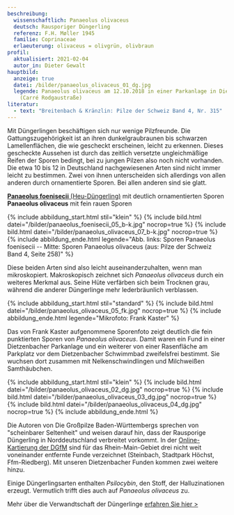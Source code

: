 ```yaml
---
beschreibung:
  wissenschaftlich: Panaeolus olivaceus
  deutsch: Rausporiger Düngerling
  referenz: F.H. Møller 1945
  familie: Coprinaceae
  erlaeuterung: olivaceus = olivgrün, olivbraun
profil:
  aktualisiert: 2021-02-04
  autor_in: Dieter Gewalt
hauptbild:
  anzeige: true
  datei: /bilder/panaeolus_olivaceus_01_dg.jpg
  legende: Panaeolus olivaceus am 12.10.2018 in einer Parkanlage in Dietzenbach
    (Carré Rodgaustraße)
literatur:
  - text: "Breitenbach & Kränzlin: Pilze der Schweiz Band 4, Nr. 315"
---
```

Mit Düngerlingen beschäftigen sich nur wenige Pilzfreunde. Die Gattungszugehörigkeit ist an ihren dunkelgraubraunen bis schwarzen Lamellenflächen, die wie gescheckt erscheinen, leicht zu erkennen. Dieses gescheckte Aussehen ist durch das zeitlich versetzte ungleichmäßige Reifen der Sporen bedingt, bei zu jungen Pilzen also noch nicht vorhanden. Die etwa 10 bis 12 in Deutschland nachgewiesenen Arten sind nicht immer leicht zu bestimmen. Zwei von ihnen unterscheiden sich allerdings von allen anderen durch ornamentierte Sporen. Bei allen anderen sind sie glatt. 

[**Panaeolus foenisecii** (Heu-Düngerling)](/pilze/panaeolus-foenisecii-heu-düngerling) mit deutlich ornamentierten Sporen\
**Panaeolus olivaceus** mit fein rauen Sporen

{% include abbildung_start.html stil="klein" %}
{% include bild.html datei="/bilder/panaeolus_foenisecii_05_b-k.jpg" nocrop=true %}
{% include bild.html datei="/bilder/panaeolus_olivaceus_07_b-k.jpg" nocrop=true %}
{% include abbildung_ende.html legende="Abb. links: Sporen Panaeolus foenisecii -- Mitte: Sporen Panaeolus olivaceus (aus: Pilze der Schweiz Band 4, Seite 258)" %}

Diese beiden Arten sind also leicht auseinanderzuhalten, wenn man mikroskopiert. Makroskopisch zeichnet sich *Panaeolus olivaceus* durch ein weiteres Merkmal aus. Seine Hüte verfärben sich beim Trocknen grau, während die anderer Düngerlinge mehr lederbräunlich verblassen.

{% include abbildung_start.html stil="standard" %}
{% include bild.html datei="/bilder/panaeolus_olivaceus_05_fk.jpg" nocrop=true %}
{% include abbildung_ende.html legende="Mikrofoto: Frank Kaster" %}

Das von Frank Kaster aufgenommene Sporenfoto zeigt deutlich die fein punktierten Sporen von *Panaeolus olivaceus*. Damit waren ein Fund in einer Dietzenbacher Parkanlage und ein weiterer von einer Rasenfläche am Parkplatz vor dem Dietzenbacher Schwimmbad zweifelsfrei bestimmt. Sie wuchsen dort zusammen mit Nelkenschwindlingen und Milchweißen Samthäubchen.

{% include abbildung_start.html stil="klein" %}
{% include bild.html datei="/bilder/panaeolus_olivaceus_02_dg.jpg" nocrop=true %}
{% include bild.html datei="/bilder/panaeolus_olivaceus_03_dg.jpg" nocrop=true %}
{% include bild.html datei="/bilder/panaeolus_olivaceus_04_dg.jpg" nocrop=true %}
{% include abbildung_ende.html %}

Die Autoren von Die Großpilze Baden-Württembergs sprechen von "scheinbarer Seltenheit" und weisen darauf hin, dass der Rausporige Düngerling in Norddeutschland verbreitet vorkommt. In der [Online-Kartierung der DGfM](http://hessen.pilze-deutschland.de/organismen/panaeolus-olivaceus-fh-m%C3%B8ller-1945) sind für das Rhein-Main-Gebiet drei nicht weit voneinander entfernte Funde verzeichnet (Steinbach, Stadtpark Höchst, Ffm-Riedberg). Mit unseren Dietzenbacher Funden kommen zwei weitere hinzu.

Einige Düngerlingsarten enthalten *Psilocybin*, den Stoff, der Halluzinationen erzeugt. Vermutlich trifft dies auch auf *Panaeolus olivaceus* zu.

Mehr über die Verwandtschaft der Düngerlinge [erfahren Sie hier >](https://fundkorb.de/verwandt/düngerlinge-panaeolus)